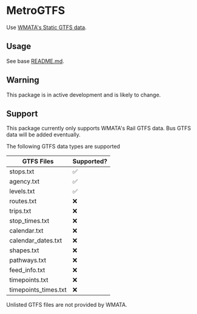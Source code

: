 #  MetroGTFS

Use [WMATA's Static GTFS data](https://developer.wmata.com/docs/services/gtfs/operations/bus-gtfs-static).

## Usage

See base [README.md](../../README.md).

## Warning

This package is in active development and is likely to change.

## Support

This package currently only supports WMATA's Rail GTFS data. Bus GTFS data will be added eventually.

The following GTFS data types are supported

| GTFS Files | Supported? |  
| - | - |
| stops.txt | ✅ | 
| agency.txt | ✅ | 
| levels.txt | ✅ | 
| routes.txt | ❌ | 
| trips.txt | ❌ | 
| stop_times.txt | ❌ | 
| calendar.txt | ❌ | 
| calendar_dates.txt | ❌ | 
| shapes.txt | ❌ | 
| pathways.txt | ❌ | 
| feed_info.txt | ❌ | 
| timepoints.txt | ❌ |
| timepoints_times.txt | ❌ |

Unlisted GTFS files are not provided by WMATA.
